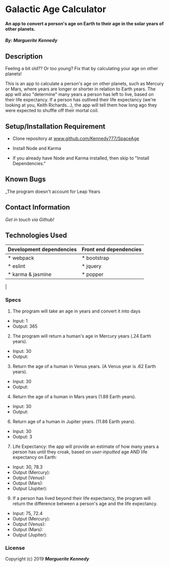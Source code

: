 # Galactic Age Calculator

#### An app to convert a person's age on Earth to their age in the solar years of other planets.  

#### *By: Marguerite Kennedy*

## Description
Feeling a bit old?? Or too young? Fix that by calculating your age on other planets!  

This is an app to calculate a person's age on other planets, such as Mercury or Mars, where years are longer or shorter in relation to Earth years. The app will also "determine" many years a person has left to live, based on their life expectancy. If a person has outlived their life expectancy (we're looking at you, Keith Richards...), the app will tell them how long ago they were expected to shuffle off their mortal coil.


## Setup/Installation Requirement
* Clone repository at www.github.com/Kennedy777/SpaceAge

* Install Node and Karma
* If you already have Node and Karma installed, then skip to "Install Dependencies."


## Known Bugs
_The program doesn't account for Leap Years


## Contact Information
_Get in touch via Github!_

## Technologies Used
| Development dependencies | Front end dependencies |
| :------------ | :------------- |
| * webpack | * bootstrap |
| * eslint | * jquery |
| * karma & jasmine | * popper
|

### Specs
1. The program will take an age in years and convert it into days
  * Input: 1
  * Output: 365
2. The program will return a human's age in Mercury years (.24 Earth years).
  * Input: 30
  * Output:
3. Return the age of a human in Venus years. (A Venus year is .62 Earth years).
  * Input: 30
  * Output:
4. Return the age of a human in Mars years (1.88 Earth years).
  * Input: 30
  * Output:
6. Return age of a human in Jupiter years. (11.86 Earth years).
  * Input: 30
  * Output: 3
7. Life Expectancy: the app will provide an estimate of how many years a person has until they croak, based on *user-inputted* age AND life expectancy on Earth:
  * Input: 30, 78.3
  * Output (Mercury):
  * Output (Venus):
  * Output (Mars):
  * Output (Jupiter):

9. If a person has lived beyond their life expectancy, the program will return the difference between a person's age and the life expectancy.
  * Input: 75, 72.4
  * Output (Mercury):
  * Output (Venus):
  * Output (Mars):
  * Output (Jupiter):

### License
Copyright (c) 2019 ***Marguerite Kennedy***
